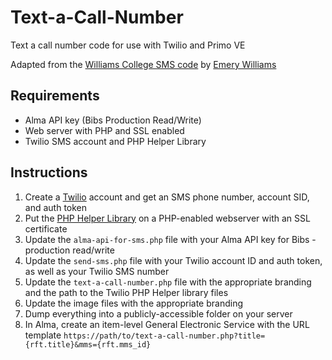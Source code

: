 # Text-a-Call-Number
Text a call number code for use with Twilio and Primo VE

Adapted from the [Williams College SMS code](https://github.com/emery-williams/sms) by [Emery Williams](https://github.com/emery-williams)

## Requirements
* Alma API key (Bibs Production Read/Write)
* Web server with PHP and SSL enabled
* Twilio SMS account and PHP Helper Library

## Instructions

1. Create a [Twilio](https://twilio.com) account and get an SMS phone number, account SID, and auth token
2. Put the [PHP Helper Library](https://www.twilio.com/docs/libraries/php) on a PHP-enabled webserver with an SSL certificate
3. Update the `alma-api-for-sms.php` file with your Alma API key for Bibs - production read/write
4. Update the `send-sms.php` file with your Twilio account ID and auth token, as well as your Twilio SMS number
5. Update the `text-a-call-number.php` file with the appropriate branding and the path to the Twilio PHP Helper library files
6. Update the image files with the appropriate branding
7. Dump everything into a publicly-accessible folder on your server
8. In Alma, create an item-level General Electronic Service with the URL template `https://path/to/text-a-call-number.php?title={rft.title}&mms={rft.mms_id}`
